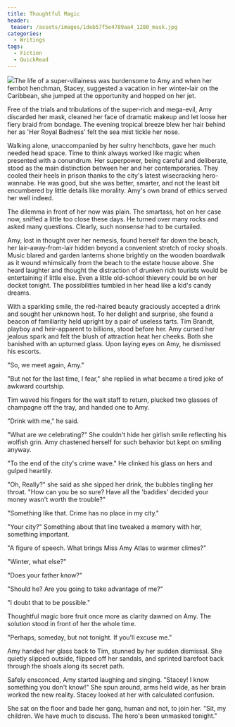```yaml
---
title: Thoughtful Magic
header:
 teaser: /assets/images/1deb57f5e4789aa4_1280_mask.jpg
categories:
  - Writings
tags:
  - Fiction
  - QuickRead
---
```

<img src="https://douglangille.github.io/assets/images/1deb57f5e4789aa4_1280_mask.jpg">The life of a super-villainess was burdensome to Amy and when her fembot henchman, Stacey, suggested a vacation in her winter-lair on the Caribbean, she jumped at the opportunity and hopped on her jet.

Free of the trials and tribulations of the super-rich and mega-evil, Amy discarded her mask, cleaned her face of dramatic makeup and let loose her fiery braid from bondage. The evening tropical breeze blew her hair behind her as 'Her Royal Badness' felt the sea mist tickle her nose.

Walking alone, unaccompanied by her sultry henchbots, gave her much needed head space. Time to think always worked like magic when presented with a conundrum. Her superpower, being careful and deliberate, stood as the main distinction between her and her contemporaries. They cooled their heels in prison thanks to the city's latest wisecracking hero-wannabe. He was good, but she was better, smarter, and not the least bit encumbered by little details like morality. Amy's own brand of ethics served her well indeed.

The dilemma in front of her now was plain. The smartass, hot on her case now, sniffed a little too close these days. He turned over many rocks and asked many questions. Clearly, such nonsense had to be curtailed.

Amy, lost in thought over her nemesis, found herself far down the beach, her lair-away-from-lair hidden beyond a convenient stretch of rocky shoals. Music blared and garden lanterns shone brightly on the wooden boardwalk as it wound whimsically from the beach to the estate house above. She heard laughter and thought the distraction of drunken rich tourists would be entertaining if little else. Even a little old-school thievery could be on her docket tonight. The possibilities tumbled in her head like a kid's candy dreams.

With a sparkling smile, the red-haired beauty graciously accepted a drink and sought her unknown host. To her delight and surprise, she found a beacon of familiarity held upright by a pair of useless tarts. Tim Brandt, playboy and heir-apparent to billions, stood before her. Amy cursed her jealous spark and felt the blush of attraction heat her cheeks. Both she banished with an upturned glass. Upon laying eyes on Amy, he dismissed his escorts.

"So, we meet again, Amy."

"But not for the last time, I fear," she replied in what became a tired joke of awkward courtship.

Tim waved his fingers for the wait staff to return, plucked two glasses of champagne off the tray, and handed one to Amy.

"Drink with me," he said.

"What are we celebrating?" She couldn't hide her girlish smile reflecting his wolfish grin. Amy chastened herself for such behavior but kept on smiling anyway.

"To the end of the city's crime wave." He clinked his glass on hers and gulped heartily.

"Oh, Really?" she said as she sipped her drink, the bubbles tingling her throat. "How can you be so sure? Have all the 'baddies' decided your money wasn't worth the trouble?"

"Something like that. Crime has no place in my city."

"Your city?" Something about that line tweaked a memory with her, something important.

"A figure of speech. What brings Miss Amy Atlas to warmer climes?"

"Winter, what else?"

"Does your father know?"

"Should he? Are you going to take advantage of me?"

"I doubt that to be possible."

Thoughtful magic bore fruit once more as clarity dawned on Amy. The solution stood in front of her the whole time.

"Perhaps, someday, but not tonight. If you'll excuse me."

Amy handed her glass back to Tim, stunned by her sudden dismissal. She quietly slipped outside, flipped off her sandals, and sprinted barefoot back through the shoals along its secret path.

Safely ensconced, Amy started laughing and singing. "Stacey! I know something you don't know!" She spun around, arms held wide, as her brain worked the new reality. Stacey looked at her with calculated confusion.

She sat on the floor and bade her gang, human and not, to join her. "Sit, my children. We have much to discuss. The hero's been unmasked tonight."